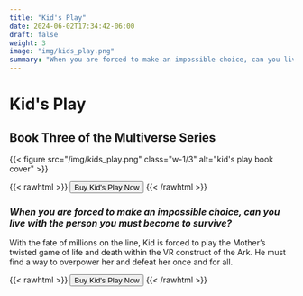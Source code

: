 ```yaml
---
title: "Kid's Play"
date: 2024-06-02T17:34:42-06:00
draft: false
weight: 3
image: "img/kids_play.png"
summary: "When you are forced to make an impossible choice, can you live with the person you must become to survive?"
---
```


# Kid's Play

## Book Three of the Multiverse Series

{{< figure src="/img/kids_play.png" class="w-1/3" alt="kid's play book cover" >}}

{{< rawhtml >}}
<a href="https://www.amazon.com/dp/B07P86ZLGN"><button class="btn btn-primary">Buy Kid's Play Now</button></a>
{{< /rawhtml >}}

### _When you are forced to make an impossible choice, can you live with the person you must become to survive?_

With the fate of millions on the line, Kid is forced to play the Mother’s twisted game of life and death within the VR construct of the Ark. He must find a way to overpower her and defeat her once and for all.

{{< rawhtml >}}
<a href="https://www.amazon.com/dp/B07P86ZLGN"><button class="btn btn-primary">Buy Kid's Play Now</button></a>
{{< /rawhtml >}}
